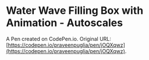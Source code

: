 # Water Wave Filling Box with Animation - Autoscales

A Pen created on CodePen.io. Original URL: [https://codepen.io/praveenpuglia/pen/jOQXqwz](https://codepen.io/praveenpuglia/pen/jOQXqwz).

